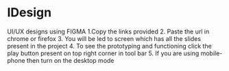 # IDesign
UI/UX designs using FIGMA 
1.Copy the links provided 
2. Paste the url in chrome or firefox
3. You will be led to screen which has all the slides present in the project
4. To see the prototyping and functioning click the play button present on top right corner in tool bar
5. If you are using mobile-phone then turn on the desktop mode
